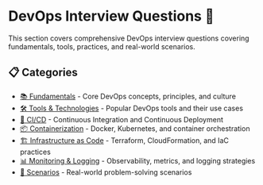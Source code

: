 # DevOps Interview Questions 🔧

This section covers comprehensive DevOps interview questions covering fundamentals, tools, practices, and real-world scenarios.

## 📋 Categories

- [📚 Fundamentals](./fundamentals.md) - Core DevOps concepts, principles, and culture
- [🛠️ Tools & Technologies](./tools.md) - Popular DevOps tools and their use cases
- [🔄 CI/CD](./cicd.md) - Continuous Integration and Continuous Deployment
- [📦 Containerization](./containers.md) - Docker, Kubernetes, and container orchestration
- [🏗️ Infrastructure as Code](./infrastructure.md) - Terraform, CloudFormation, and IaC practices
- [📊 Monitoring & Logging](./monitoring.md) - Observability, metrics, and logging strategies
- [🎯 Scenarios](./scenarios.md) - Real-world problem-solving scenarios
